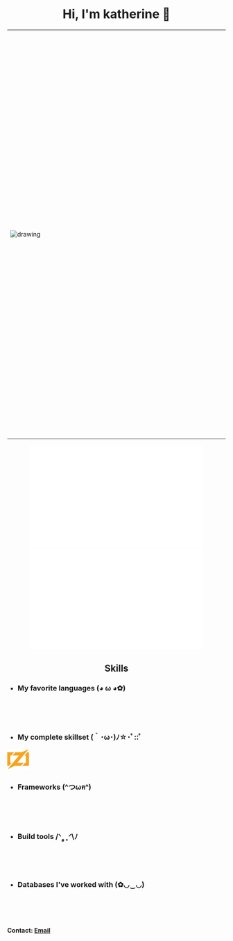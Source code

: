 <h1 align="center">Hi, I'm katherine 🤍</h1>
<table>
  <tr>
    <td>
      <img align="left" src="https://i.pinimg.com/564x/11/e4/d7/11e4d7857100994d6b339203e6b82824.jpg" alt="drawing" width="1200">
    </td>
    <td>
      <p> 
I'm an <b>20</b> year old student and developer with a passion for creating. I like to think that programming is an underappreciated form of art, and everything I've done up to this point has followed that philosophy, my main goal is to become a succesful full stack developer that's able to bring any idea to life (I also love systems, game engine development, and graphics 😛).
      </p>
      <p>
I've been interested in coding for as long as I can remember and along the journey I've become very skilled and knowledgeable about a large variety of nerdy topics (I'm curious and a good researcher), I love math and I love understanding the way things work underneath what we can see.
      </p>
      <br>
      <div align="center">

![GitHub](https://img.shields.io/github/followers/KatieUmbra?color=lightgray&label=Followers&logo=GitHub&style=for-the-badge)
![Pronouns](https://img.shields.io/static/v1?label=Pronouns&message=She/They&color=pink&style=for-the-badge)
![Languages](https://img.shields.io/static/v1?label=Languages&message=Esp/Eng&color=red&style=for-the-badge)

  </tr>
</table>

<div align="center">
  <img src="https://raw.githubusercontent.com/KatieUmbra/Stats/master/generated/overview.svg" alt="Katie's github stats" width="400">
  <img src="https://raw.githubusercontent.com/KatieUmbra/Stats/master/generated/languages.svg" alt="Katie's github stats" width="400">
</div>

<h2 align="center">Skills</h2>

- ### **My favorite languages (◕ ω ◕✿)**

<img align="left" src="https://raw.githubusercontent.com/KatieUmbra/KatieUmbra/main/assets/langs/rust-lang.svg" alt="" width="50">
<img align="left" src="https://raw.githubusercontent.com/KatieUmbra/KatieUmbra/main/assets/langs/c++-lang.svg" alt="" width="50">
<img align="left" src="https://raw.githubusercontent.com/KatieUmbra/KatieUmbra/main/assets/langs/kotlin-lang.svg" alt="" width="50">
<img align="left" src="https://raw.githubusercontent.com/KatieUmbra/KatieUmbra/main/assets/langs/lua-lang.svg" alt="" width="50">
<img align="left" src="https://raw.githubusercontent.com/KatieUmbra/KatieUmbra/main/assets/langs/ts-lang.svg" alt="" width="50">

<br/><br/><br/>

- ### **My complete skillset (｀･ω･)ﾉ☆･ﾟ::ﾟ**

<img align="left" src="https://raw.githubusercontent.com/KatieUmbra/KatieUmbra/main/assets/langs/python-lang.svg" alt="" width="50">
<img align="left" src="https://raw.githubusercontent.com/KatieUmbra/KatieUmbra/main/assets/langs/c-lang.svg" alt="" width="50">
<img align="left" src="https://raw.githubusercontent.com/KatieUmbra/KatieUmbra/main/assets/langs/html-lang.svg" alt="" width="50">
<img align="left" src="https://raw.githubusercontent.com/KatieUmbra/KatieUmbra/main/assets/langs/css-lang.svg" alt="" width="50">
<img align="left" src="https://raw.githubusercontent.com/KatieUmbra/KatieUmbra/main/assets/langs/c%23-lang.svg" alt="" width="50">
<img align="left" src="https://raw.githubusercontent.com/KatieUmbra/KatieUmbra/main/assets/langs/js-lang.svg" alt="" width="50">
<img align="left" justify="center" src="https://raw.githubusercontent.com/KatieUmbra/KatieUmbra/main/assets/langs/java-lang.svg" alt="" width="50">
<img align="left" src="https://raw.githubusercontent.com/ziglang/logo/9d06c090ca39ef66019a639241ea2d7e448b9fe1/zig-mark.svg" alt="" width=50>

<br/><br/><br/>

- ### **Frameworks (^つωฅ^)**

<img align="left" src="https://raw.githubusercontent.com/KatieUmbra/KatieUmbra/main/assets/frameworks/ktor.svg" alt="" width="50">
<img align="left" src="https://raw.githubusercontent.com/KatieUmbra/KatieUmbra/main/assets/frameworks/tokio.svg" alt="" width="50"/>
<img align="left" src="https://raw.githubusercontent.com/KatieUmbra/KatieUmbra/main/assets/frameworks/Svelte.png" alt="" height="50">
<img align="left" src="https://raw.githubusercontent.com/KatieUmbra/KatieUmbra/main/assets/frameworks/tailwind.svg" alt="" width="50"/>
<img align="left" src="https://raw.githubusercontent.com/KatieUmbra/KatieUmbra/main/assets/frameworks/compose.svg" alt="" width="50">
<img align="left" src="https://raw.githubusercontent.com/KatieUmbra/KatieUmbra/main/assets/frameworks/angular.svg" alt="" width="50">
<img align="left" src="https://raw.githubusercontent.com/KatieUmbra/KatieUmbra/main/assets/frameworks/unity.svg" alt="" width="50">
<img align="left" src="https://raw.githubusercontent.com/KatieUmbra/KatieUmbra/main/assets/frameworks/actix.svg" alt="" width="50"/>

<br/><br/><br/>

- ### **Build tools /ᐠ ̥    ̣̮ ̥ ᐟ\ﾉ**

<img align="left" src="https://raw.githubusercontent.com/KatieUmbra/KatieUmbra/main/assets/build%20tools/gradle.svg" alt="" width="50">
<img align="left" src="https://raw.githubusercontent.com/KatieUmbra/KatieUmbra/main/assets/build%20tools/cmake.svg" alt="" width="50">
<img align="left" src="https://raw.githubusercontent.com/KatieUmbra/KatieUmbra/main/assets/build%20tools/cargo.svg" alt="" width="50">

<br/><br/><br/>

- ### **Databases I've worked with (✿◡‿◡)**

<img align="left" src="https://raw.githubusercontent.com/KatieUmbra/KatieUmbra/main/assets/tools/postgresql.svg" alt="" width="50">
<img align="left" src="https://raw.githubusercontent.com/KatieUmbra/KatieUmbra/main/assets/tools/mariadb.svg" alt="" width="50">

<br/><br/><br/>

#### Contact:  [Email](mailto:katherine@kaytea.dev)
